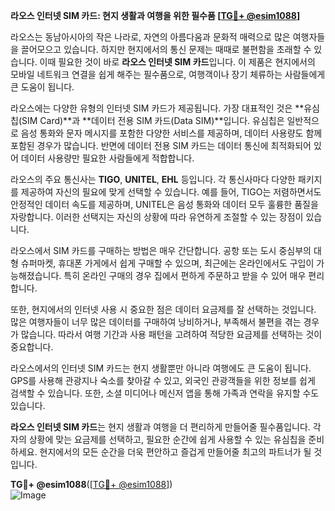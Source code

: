 **라오스 인터넷 SIM 카드: 현지 생활과 여행을 위한 필수품 [[TG💪+ @esim1088](https://t.me/s/esim1088)]**

라오스는 동남아시아의 작은 나라로, 자연의 아름다움과 문화적 매력으로 많은 여행자들을 끌어모으고 있습니다. 하지만 현지에서의 통신 문제는 때때로 불편함을 초래할 수 있습니다. 이때 필요한 것이 바로 **라오스 인터넷 SIM 카드**입니다. 이 제품은 현지에서의 모바일 네트워크 연결을 쉽게 해주는 필수품으로, 여행객이나 장기 체류하는 사람들에게 큰 도움이 됩니다.

라오스에는 다양한 유형의 인터넷 SIM 카드가 제공됩니다. 가장 대표적인 것은 **유심칩(SIM Card)**과 **데이터 전용 SIM 카드(Data SIM)**입니다. 유심칩은 일반적으로 음성 통화와 문자 메시지를 포함한 다양한 서비스를 제공하며, 데이터 사용량도 함께 포함된 경우가 많습니다. 반면에 데이터 전용 SIM 카드는 데이터 통신에 최적화되어 있어 데이터 사용량만 필요한 사람들에게 적합합니다.

라오스의 주요 통신사는 **TIGO**, **UNITEL**, **EHL** 등입니다. 각 통신사마다 다양한 패키지를 제공하여 자신의 필요에 맞게 선택할 수 있습니다. 예를 들어, TIGO는 저렴하면서도 안정적인 데이터 속도를 제공하며, UNITEL은 음성 통화와 데이터 모두 훌륭한 품질을 자랑합니다. 이러한 선택지는 자신의 상황에 따라 유연하게 조절할 수 있는 장점이 있습니다.

라오스에서 SIM 카드를 구매하는 방법은 매우 간단합니다. 공항 또는 도시 중심부의 대형 슈퍼마켓, 휴대폰 가게에서 쉽게 구매할 수 있으며, 최근에는 온라인에서도 구입이 가능해졌습니다. 특히 온라인 구매의 경우 집에서 편하게 주문하고 받을 수 있어 매우 편리합니다.

또한, 현지에서의 인터넷 사용 시 중요한 점은 데이터 요금제를 잘 선택하는 것입니다. 많은 여행자들이 너무 많은 데이터를 구매하여 낭비하거나, 부족해서 불편을 겪는 경우가 많습니다. 따라서 여행 기간과 사용 패턴을 고려하여 적당한 요금제를 선택하는 것이 중요합니다.

라오스에서의 인터넷 SIM 카드는 현지 생활뿐만 아니라 여행에도 큰 도움이 됩니다. GPS를 사용해 관광지나 숙소를 찾아갈 수 있고, 외국인 관광객들을 위한 정보를 쉽게 검색할 수 있습니다. 또한, 소셜 미디어나 메신저 앱을 통해 가족과 연락을 유지할 수도 있습니다.

**라오스 인터넷 SIM 카드**는 현지 생활과 여행을 더 편리하게 만들어줄 필수품입니다. 각자의 상황에 맞는 요금제를 선택하고, 필요한 순간에 쉽게 사용할 수 있는 유심칩을 준비하세요. 현지에서의 모든 순간을 더욱 편안하고 즐겁게 만들어줄 최고의 파트너가 될 것입니다.

**TG💪+ @esim1088**([[TG💪+ @esim1088](https://t.me/s/esim1088)])  
![Image](https://i.postimg.cc/Y0z9fWf4/image.png)